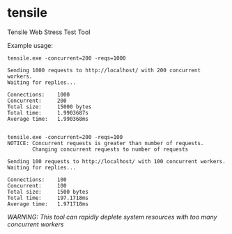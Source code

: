tensile
=======

Tensile Web Stress Test Tool

Example usage:

    tensile.exe -concurrent=200 -reqs=1000
    
    Sending 1000 requests to http://localhost/ with 200 concurrent workers.
    Waiting for replies...
    
    Connections:    1000
    Concurrent:     200
    Total size:     15000 bytes
    Total time:     1.9903687s
    Average time:   1.990368ms


    tensile.exe -concurrent=200 -reqs=100
    NOTICE: Concurrent requests is greater than number of requests.
            Changing concurrent requests to number of requests
    
    Sending 100 requests to http://localhost/ with 100 concurrent workers.
    Waiting for replies...
    
    Connections:    100
    Concurrent:     100
    Total size:     1500 bytes
    Total time:     197.1718ms
    Average time:   1.971718ms

*WARNING: This tool can rapidly deplete system resources with too many concurrent workers*